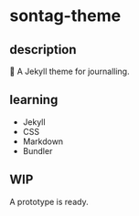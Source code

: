 # sontag-theme

## description
:pencil: A Jekyll theme for journalling.

## learning
- Jekyll
- CSS
- Markdown
- Bundler

## WIP
A prototype is ready.
